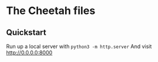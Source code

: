 # The Cheetah files

## Quickstart

Run up a local server with `python3 -m http.server`
And visit http://0.0.0.0:8000